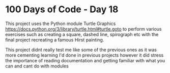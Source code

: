 # 100 Days of Code - Day 18

This project uses the Python module Turtle Graphics https://docs.python.org/3/library/turtle.html#turtle.goto
to perform various exercises such as creating a square, dashed line, spirograph etc with the final project recreating
a famous Hirst painting.

This project didnt really test me like some of the previous ones as it was more cementing learning I'd done in previous
projects however it did stress the importance of reading documentation and getting familiar with what you can and cant do
with modules